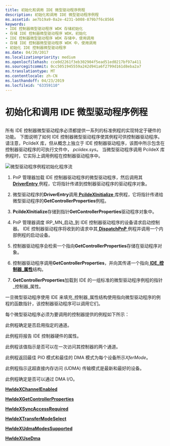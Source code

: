```yaml
---
title: 初始化和调用 IDE 微型驱动程序例程
description: 初始化和调用 IDE 微型驱动程序例程
ms.assetid: ae7b19a9-0a2e-4231-b008-879b7f6c8566
keywords:
- IDE 控制器微型驱动程序 WDK 存储初始化
- 存储 IDE 控制器微型驱动程序 WDK，初始化
- IDE 控制器微型驱动程序 WDK 存储中，使用调用
- 存储 IDE 控制器微型驱动程序 WDK 中，使用调用
- 初始化 IDE 控制器微型驱动程序
ms.date: 04/20/2017
ms.localizationpriority: medium
ms.openlocfilehash: cce0d2261f3eb302904f5ead51ed0217bf97a411
ms.sourcegitcommit: 0cc5051945559a242d941a6f2799d161d8eba2a7
ms.translationtype: MT
ms.contentlocale: zh-CN
ms.lasthandoff: 04/23/2019
ms.locfileid: "63359110"
---
```

# <a name="initializing-and-calling-ide-minidriver-routines"></a>初始化和调用 IDE 微型驱动程序例程


## <span id="ddk_initializing_and_calling_ide_minidriver_routines_kr"></span><span id="DDK_INITIALIZING_AND_CALLING_IDE_MINIDRIVER_ROUTINES_KR"></span>


所有 IDE 控制器微型驱动程序必须都提供一系列的标准例程的实现特定于硬件的功能。 下图说明了如何 IDE 控制器微型驱动程序使其例程可供控制器驱动程序。 请注意，PciIdeX 库，但从概念上独立于 IDE 控制器驱动程序，该图中所示包含在控制器驱动程序的可执行文件中， *pciidex.sys*。 当微型驱动程序调用 PciIdeX 库例程时，它实际上调用例程在控制器驱动程序中。

![微型驱动程序例程初始化程序流](images/idecallbacks.png)

1.  PnP 管理器加载 IDE 控制器驱动程序的微型驱动程序，然后调用其[ **DriverEntry** ](https://msdn.microsoft.com/library/windows/hardware/ff544113)例程，它将指针传递到控制器驱动程序的驱动程序对象。

2.  微型驱动程序的**DriverEntry**调用[ **PciIdeXInitialize** ](https://msdn.microsoft.com/library/windows/hardware/ff563788)库例程，它将指针传递给微型驱动程序的**GetControllerProperties**例程。

3.  **PciIdeXInitialize**存储到指针**GetControllerProperties**驱动程序对象中。

4.  PnP 管理器调度 IRP\_MN\_启动\_到 IDE 控制器驱动程序的设备请求启动控制器。 IDE 控制器驱动程序将收到的请求中其[ **DispatchPnP** ](https://docs.microsoft.com/windows-hardware/drivers/ddi/content/wdm/nc-wdm-driver_dispatch)例程并调用一个内部例程的启动设备。

5.  控制器驱动程序会检索一个指向**GetControllerProperties**存储在驱动程序对象。

6.  控制器驱动程序调用**GetControllerProperties**，并向其传递一个指向[ **IDE\_控制器\_属性**](https://msdn.microsoft.com/library/windows/hardware/ff559076)结构。

7.  **GetControllerProperties**加载到 IDE 的一组标准的微型驱动程序例程的指针\_控制器\_属性。

一旦微型驱动程序使用 IDE 来填充\_控制器\_属性结构使用指向微型驱动程序的例程的函数指针，该控制器驱动程序可以调用它们。

每个微型驱动程序必须为要调用的控制器提供的例程如下所示：

此例程确定是否启用指定的通道。

此例程将报告 IDE 控制器硬件的属性。

此例程该值指示是否可以在一次访问其控制器的两个通道。

此例程返回最佳 PIO 模式和最佳的 DMA 模式为每个设备所示*XferMode*。

此例程指示这超直接内存访问 (UDMA) 传输模式是最新和最好的设备。

此例程确定是否可以通过 DMA I/O。

[**HwIdeXChannelEnabled**](https://msdn.microsoft.com/library/windows/hardware/ff557252)

[**HwIdeXGetControllerProperties**](https://msdn.microsoft.com/library/windows/hardware/ff557254)

[**HwIdeXSyncAccessRequired**](https://msdn.microsoft.com/library/windows/hardware/ff557256)

[**HwIdeXTransferModeSelect**](https://msdn.microsoft.com/library/windows/hardware/ff557260)

[**HwIdeXUdmaModesSupported**](https://msdn.microsoft.com/library/windows/hardware/ff557264)

[**HwIdeXUseDma**](https://msdn.microsoft.com/library/windows/hardware/ff557266)

 

 





